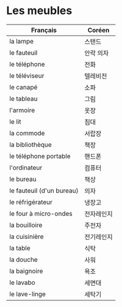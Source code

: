 # Les meubles
| Français                  | Coréen     |
| ------------------------- | ---------- |
| la lampe                  | 스탠드     |
| le fauteuil               | 안락 의자  |
| le téléphone              | 전화       |
| le téléviseur             | 텔레비전   |
| le canapé                 | 소파       |
| le tableau                | 그림       |
| l'armoire                 | 옷장       |
| le lit                    | 침대       |
| la commode                | 서랍장     |
| la bibliothèque           | 책장       |
| le téléphone portable     | 핸드폰     |
| l'ordinateur              | 컴퓨터     |
| le bureau                 | 책상       |
| le fauteuil (d'un bureau) | 의자       |
| le réfrigérateur          | 냉장고     |
| le four à micro-ondes     | 전자레인지 |
| la bouilloire             | 주전자     |
| la cuisinière             | 전기레인지 |
| la table                  | 식탁       |
| la douche                 | 사워       |
| la baignoire              | 욕조       |
| le lavabo                 | 세면대     |
| le lave-linge             | 세탁기     |

